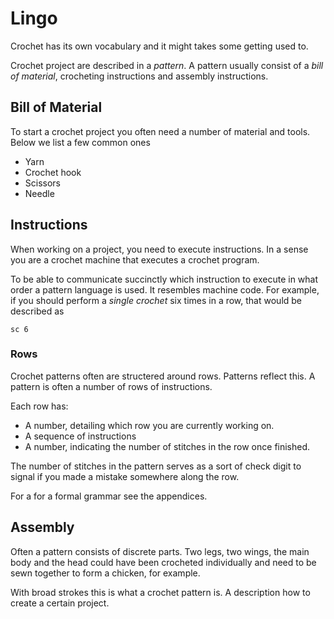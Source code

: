 # Lingo
Crochet has its own vocabulary and it might takes some getting used to.

Crochet project are described in a _pattern_. A pattern usually consist of a
_bill of material_, crocheting instructions and assembly instructions.

## Bill of Material
To start a crochet project you often need a number of material and tools. Below
we list a few common ones

* Yarn
* Crochet hook
* Scissors
* Needle

## Instructions
When working on a project, you need to execute instructions. In a sense you are
a crochet machine that executes a crochet program.

To be able to communicate succinctly which instruction to execute in what order a
pattern language is used. It resembles machine code. 
For example, if you should perform a _single crochet_ six times in a row, that
would be described as

```plain
sc 6
```

### Rows
Crochet patterns often are structered around rows. Patterns reflect this.
A pattern is often a number of rows of instructions.

Each row has:

* A number, detailing which row you are currently working on.
* A sequence of instructions
* A number, indicating the number of stitches in the row once finished.

The number of stitches in the pattern serves as a sort of check digit to
signal if you made a mistake somewhere along the row.

For a for a formal grammar see the appendices.

## Assembly
Often a pattern consists of discrete parts. Two legs, two wings, the main body
and the head could have been crocheted individually and need to be sewn together
to form a chicken, for example.

With broad strokes this is what a crochet pattern is. A description how to create a
certain project.
